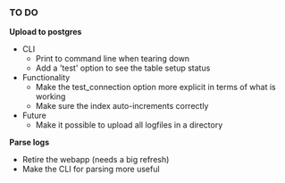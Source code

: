 ### TO DO
**Upload to postgres**
* CLI
  * Print to command line when tearing down
  * Add a 'test' option to see the table setup status
* Functionality
  * Make the test_connection option more explicit in terms of what is working
  * Make sure the index auto-increments correctly
* Future
  * Make it possible to upload all logfiles in a directory

**Parse logs**
* Retire the webapp (needs a big refresh)
* Make the CLI for parsing more useful